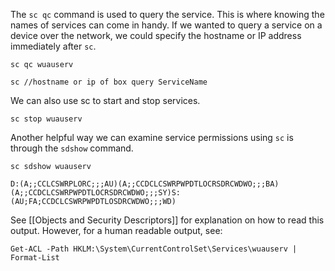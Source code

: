 The `sc qc` command is used to query the service. This is where knowing the names of services can come in handy. If we wanted to query a service on a device over the network, we could specify the hostname or IP address immediately after `sc`.

```cmd-session
sc qc wuauserv
```

```cmd-session
sc //hostname or ip of box query ServiceName
```

We can also use sc to start and stop services.

```cmd-session
sc stop wuauserv
```

Another helpful way we can examine service permissions using `sc` is through the `sdshow` command.

```cmd-session
sc sdshow wuauserv

D:(A;;CCLCSWRPLORC;;;AU)(A;;CCDCLCSWRPWPDTLOCRSDRCWDWO;;;BA)(A;;CCDCLCSWRPWPDTLOCRSDRCWDWO;;;SY)S:(AU;FA;CCDCLCSWRPWPDTLOSDRCWDWO;;;WD)
```
See [[Objects and Security Descriptors]] for explanation on how to read this output. However, for a human readable output, see:

```powershell-session
Get-ACL -Path HKLM:\System\CurrentControlSet\Services\wuauserv | Format-List
```